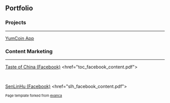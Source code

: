 ## Portfolio

### Projects
---
[YumCoin App](/pdf/sample_presentation.pdf)
<img src="">

### Content Marketing

---
[Taste of China (Facebook)](/pdf/toc_facebook_content.pdf)
<href="toc_facebook_content.pdf">

<br>

[SenLinHu (Facebook)](/pdf/slh_facebook_content.pdf)
<href="slh_facebook_content.pdf">

<p style="font-size:11px">Page template forked from <a href="https://github.com/evanca/quick-portfolio">evanca</a></p>
<!-- Remove above link if you don't want to attibute -->
